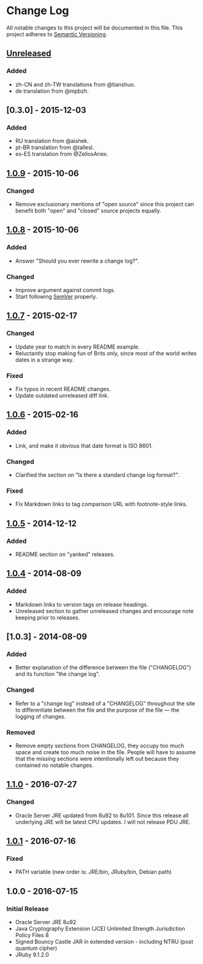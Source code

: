 # Change Log
All notable changes to this project will be documented in this file.
This project adheres to [Semantic Versioning](http://semver.org/).

## [Unreleased]
### Added
- zh-CN and zh-TW translations from @tianshuo.
- de translation from @mpbzh.

## [0.3.0] - 2015-12-03
### Added
- RU translation from @aishek.
- pt-BR translation from @tallesl.
- es-ES translation from @ZeliosAriex.

## [1.0.9] - 2015-10-06
### Changed
- Remove exclusionary mentions of "open source" since this project can benefit
both "open" and "closed" source projects equally.

## [1.0.8] - 2015-10-06
### Added
- Answer "Should you ever rewrite a change log?".

### Changed
- Improve argument against commit logs.
- Start following [SemVer](http://semver.org) properly.

## [1.0.7] - 2015-02-17
### Changed
- Update year to match in every README example.
- Reluctantly stop making fun of Brits only, since most of the world
  writes dates in a strange way.

### Fixed
- Fix typos in recent README changes.
- Update outdated unreleased diff link.

## [1.0.6] - 2015-02-16
### Added
- Link, and make it obvious that date format is ISO 8601.

### Changed
- Clarified the section on "Is there a standard change log format?".

### Fixed
- Fix Markdown links to tag comparison URL with footnote-style links.

## [1.0.5] - 2014-12-12
### Added
- README section on "yanked" releases.

## [1.0.4] - 2014-08-09
### Added
- Markdown links to version tags on release headings.
- Unreleased section to gather unreleased changes and encourage note
keeping prior to releases.

## [1.0.3] - 2014-08-09
### Added
- Better explanation of the difference between the file ("CHANGELOG")
and its function "the change log".

### Changed
- Refer to a "change log" instead of a "CHANGELOG" throughout the site
to differentiate between the file and the purpose of the file — the
logging of changes.

### Removed
- Remove empty sections from CHANGELOG, they occupy too much space and
create too much noise in the file. People will have to assume that the
missing sections were intentionally left out because they contained no
notable changes.

## [1.1.0] - 2016-07-27
### Changed
- Oracle Server JRE updated from 8u92 to 8u101. Since this release all
underlying JRE will be latest CPU updates. I will not release PDU JRE.

## [1.0.1] - 2016-07-16
### Fixed
- PATH variable (new order is: JRE/bin, JRuby/bin, Debian path)

## 1.0.0 - 2016-07-15
### Initial Release
- Oracle Server JRE 8u92
- Java Cryptography Extension (JCE) Unlimited Strength Jurisdiction Policy Files 8
- Signed Bouncy Castle JAR in extended version - including NTRU (post quantum cipher)
- JRuby 9.1.2.0

[Unreleased]: https://github.com/bartprokop/docker-files/compare/v0.3.0...HEAD
[1.1.0]: https://github.com/bartprokop/docker-files/compare/v1.0.9...v1.0.9
[1.0.9]: https://github.com/bartprokop/docker-files/compare/v1.0.8...v1.0.9
[1.0.8]: https://github.com/bartprokop/docker-files/compare/v1.0.7...v1.0.8
[1.0.7]: https://github.com/bartprokop/docker-files/compare/v1.0.6...v1.0.7
[1.0.6]: https://github.com/bartprokop/docker-files/compare/v1.0.5...v1.0.6
[1.0.5]: https://github.com/bartprokop/docker-files/compare/v1.0.4...v1.0.5
[1.0.4]: https://github.com/bartprokop/docker-files/compare/v1.0.3...v1.0.4
[1.2.0]: https://github.com/bartprokop/docker-files/compare/v1.1.0...v1.2.0
[1.1.0]: https://github.com/bartprokop/docker-files/compare/v1.0.1...v1.1.0
[1.0.1]: https://github.com/bartprokop/docker-files/compare/v1.0.0...v1.0.1

